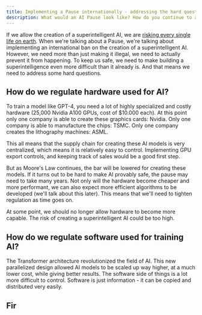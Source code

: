 ```yaml
---
title: Implementing a Pause internationally - addressing the hard questions
description: What would an AI Pause look like? How do you continue to actually prevent a superintelligence from being created?
---
```


If we allow the creation of a superintelligent AI, we are [risking every single life on earth](/xrisk).
When we're talking about a Pause, we're talking about implementing an international ban on the creation of a superintelligent AI.
However, we need more than just making it illegal, we need to actually prevent it from happening.
To keep us safe, we need to make building a superintelligence even more difficult than it already is.
And that means we need to address some hard questions.

## How do we regulate hardware used for AI?

<!-- The largest AI models that have been trained are roughly 100 billion to 1 trillion parameters. -->
<!-- For reference, the human brain has about 100 trillion synapses. -->
To train a model like GPT-4, you need a lot of highly specialized and costly hardware (25,000 Nvidia A100 GPUs, cost of $10.000 each).
At this point only one company is able to create these graphics cards: Nvidia.
Only one company is able to manufacture the chips: TSMC.
Only one company creates the lithography machines: ASML.

This all means that the supply chain for creating these AI models is very centralized, which means it is relatively easy to control.
Implementing GPU export controls, and keeping track of sales would be a good first step.

But as Moore's Law continues, the bar will be lowered for creating these models.
If it turns out to be hard to make AI provably safe, the pause may need to take many years.
Not only will the hardware become cheaper and more performant, we can also expect more efficient algorithms to be developed (we'll talk about this later).
This means that we'll need to tighten regulation as time goes on.

At some point, we should no longer allow hardware to become more capable.
The risk of creating a superintelligent AI could be too high.

## How do we regulate software used for training AI?

The Transformer architecture revolutionized the field of AI.
This new parallelized design allowed AI models to be scaled up way higher, at a much lower cost, while giving better results.
The software side of things is a lot more difficult to control.
Software is just information - it can be copied and distributed very easily.

## Fir
